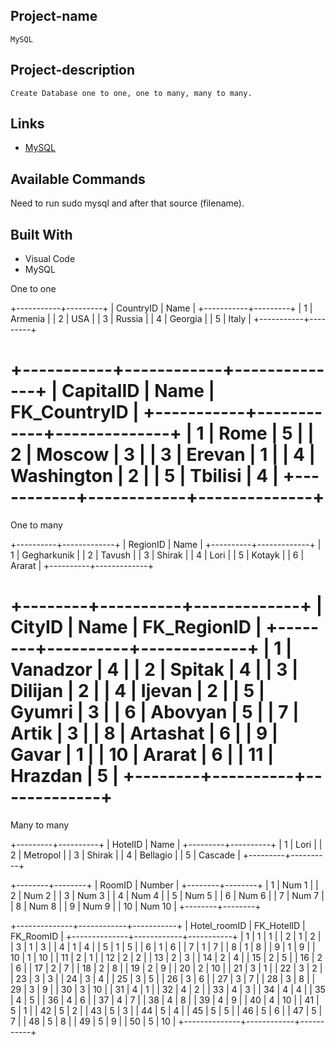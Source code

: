 ## Project-name
	MySQL

## Project-description
	Create Database one to one, one to many, many to many.

## Links
- [MySQL](https://www.w3schools.com/sql/sql_alter.asp)


## Available Commands

Need to run sudo mysql and after that source (filename).


## Built With
- Visual Code
- MySQL



One to one 

+-----------+---------+
| CountryID | Name    |
+-----------+---------+
|         1 | Armenia |
|         2 | USA     |
|         3 | Russia  |
|         4 | Georgia |
|         5 | Italy   |
+-----------+---------+


+-----------+------------+--------------+
| CapitalID | Name       | FK_CountryID |
+-----------+------------+--------------+
|         1 | Rome       |            5 |
|         2 | Moscow     |            3 |
|         3 | Erevan     |            1 |
|         4 | Washington |            2 |
|         5 | Tbilisi    |            4 |
+-----------+------------+--------------+
=========================================

One to many

+----------+-------------+
| RegionID | Name        |
+----------+-------------+
|        1 | Gegharkunik |
|        2 | Tavush      |
|        3 | Shirak      |
|        4 | Lori        |
|        5 | Kotayk      |
|        6 | Ararat      |
+----------+-------------+

+--------+----------+-------------+
| CityID | Name     | FK_RegionID |
+--------+----------+-------------+
|      1 | Vanadzor |           4 |
|      2 | Spitak   |           4 |
|      3 | Dilijan  |           2 |
|      4 | Ijevan   |           2 |
|      5 | Gyumri   |           3 |
|      6 | Abovyan  |           5 |
|      7 | Artik    |           3 |
|      8 | Artashat |           6 |
|      9 | Gavar    |           1 |
|     10 | Ararat   |           6 |
|     11 | Hrazdan  |           5 |
+--------+----------+-------------+
=======================================

Many to many

+---------+----------+
| HotelID | Name     |
+---------+----------+
|       1 | Lori     |
|       2 | Metropol |
|       3 | Shirak   |
|       4 | Bellagio |
|       5 | Cascade  |
+---------+----------+

+--------+--------+
| RoomID | Number |
+--------+--------+
|      1 | Num 1  |
|      2 | Num 2  |
|      3 | Num 3  |
|      4 | Num 4  |
|      5 | Num 5  |
|      6 | Num 6  |
|      7 | Num 7  |
|      8 | Num 8  |
|      9 | Num 9  |
|     10 | Num 10 |
+--------+--------+


+--------------+------------+-----------+
| Hotel_roomID | FK_HotelID | FK_RoomID |
+--------------+------------+-----------+
|            1 |          1 |         1 |
|            2 |          1 |         2 |
|            3 |          1 |         3 |
|            4 |          1 |         4 |
|            5 |          1 |         5 |
|            6 |          1 |         6 |
|            7 |          1 |         7 |
|            8 |          1 |         8 |
|            9 |          1 |         9 |
|           10 |          1 |        10 |
|           11 |          2 |         1 |
|           12 |          2 |         2 |
|           13 |          2 |         3 |
|           14 |          2 |         4 |
|           15 |          2 |         5 |
|           16 |          2 |         6 |
|           17 |          2 |         7 |
|           18 |          2 |         8 |
|           19 |          2 |         9 |
|           20 |          2 |        10 |
|           21 |          3 |         1 |
|           22 |          3 |         2 |
|           23 |          3 |         3 |
|           24 |          3 |         4 |
|           25 |          3 |         5 |
|           26 |          3 |         6 |
|           27 |          3 |         7 |
|           28 |          3 |         8 |
|           29 |          3 |         9 |
|           30 |          3 |        10 |
|           31 |          4 |         1 |
|           32 |          4 |         2 |
|           33 |          4 |         3 |
|           34 |          4 |         4 |
|           35 |          4 |         5 |
|           36 |          4 |         6 |
|           37 |          4 |         7 |
|           38 |          4 |         8 |
|           39 |          4 |         9 |
|           40 |          4 |        10 |
|           41 |          5 |         1 |
|           42 |          5 |         2 |
|           43 |          5 |         3 |
|           44 |          5 |         4 |
|           45 |          5 |         5 |
|           46 |          5 |         6 |
|           47 |          5 |         7 |
|           48 |          5 |         8 |
|           49 |          5 |         9 |
|           50 |          5 |        10 |
+--------------+------------+-----------+
